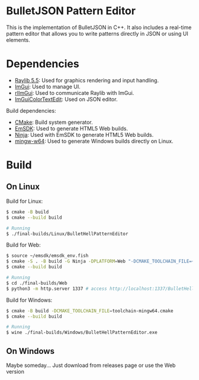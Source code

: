 # BulletJSON Pattern Editor

This is the implementation of BulletJSON in C++. It also includes a real-time pattern editor that allows you to write patterns directly in JSON or using UI elements.

# Dependencies

- [Raylib 5.5](https://github.com/raysan5/raylib/): Used for graphics rendering and input handling.
- [ImGui](https://github.com/ocornut/imgui): Used to manage UI.
- [rlImGui](https://github.com/raylib-extras/rlImGui): Used to communicate Raylib with ImGui.
- [ImGuiColorTextEdit](https://github.com/BalazsJako/ImGuiColorTextEdit): Used on JSON editor.

Build dependencies:
- [CMake](https://github.com/Kitware/CMake): Build system generator.
- [EmSDK](https://emscripten.org/docs/getting_started/downloads.html): Used to generate HTML5 Web builds.
- [Ninja](https://github.com/ninja-build/ninja): Used with EmSDK to generate HTML5 Web builds.
- [mingw-w64](https://www.mingw-w64.org/build-systems/cmake/): Used to generate Windows builds directly on Linux.

# Build

## On Linux

Build for Linux:
```bash
$ cmake -B build
$ cmake --build build

# Running
$ ./final-builds/Linux/BulletHellPatternEditor
```

Build for Web:
```bash
$ source ~/emsdk/emsdk_env.fish
$ cmake -S . -B build -G Ninja -DPLATFORM=Web "-DCMAKE_TOOLCHAIN_FILE=~/emsdk/upstream/emscripten/cmake/Modules/Platform/Emscripten.cmake" -DCMAKE_BUILD_TYPE=Release
$ cmake --build build

# Running
$ cd ./final-builds/Web
$ python3 -m http.server 1337 # access http://localhost:1337/BulletHellPatternEditor.html on any web browser
```

Build for Windows:
```bash
$ cmake -B build -DCMAKE_TOOLCHAIN_FILE=toolchain-mingw64.cmake
$ cmake --build build

# Running
$ wine ./final-builds/Windows/BulletHellPatternEditor.exe
```

## On Windows

Maybe someday... Just download from releases page or use the Web version